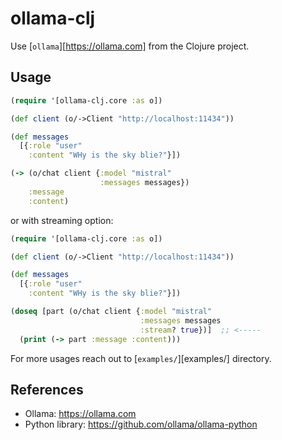 # ollama-clj

Use [`ollama`][https://ollama.com] from the Clojure project.

## Usage

```clojure
(require '[ollama-clj.core :as o])

(def client (o/->Client "http://localhost:11434"))

(def messages
  [{:role "user"
    :content "WHy is the sky blie?"}])

(-> (o/chat client {:model "mistral"
                    :messages messages})
    :message
    :content)
```

or with streaming option:

```clojure
(require '[ollama-clj.core :as o])

(def client (o/->Client "http://localhost:11434"))

(def messages
  [{:role "user"
    :content "WHy is the sky blie?"}])

(doseq [part (o/chat client {:model "mistral"
                             :messages messages
                             :stream? true})]  ;; <-----
  (print (-> part :message :content)))
```

For more usages reach out to [`examples/`][examples/] directory.

## References

- Ollama: https://ollama.com
- Python library: https://github.com/ollama/ollama-python
